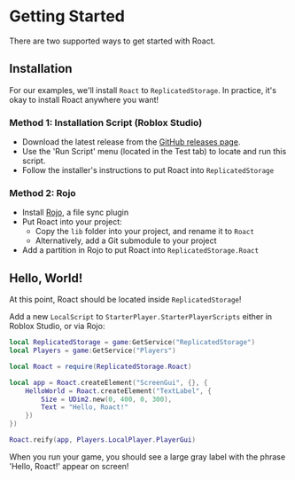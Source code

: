 # Getting Started
There are two supported ways to get started with Roact.

## Installation
For our examples, we'll install `Roact` to `ReplicatedStorage`. In practice, it's okay to install Roact anywhere you want!

### Method 1: Installation Script (Roblox Studio)
* Download the latest release from the [GitHub releases page](https://github.com/Roblox/Roact/releases).
* Use the 'Run Script' menu (located in the Test tab) to locate and run this script.
* Follow the installer's instructions to put Roact into `ReplicatedStorage`

### Method 2: Rojo
* Install [Rojo](https://github.com/LPGhatguy/rojo), a file sync plugin
* Put Roact into your project:
	* Copy the `lib` folder into your project, and rename it to `Roact`
	* Alternatively, add a Git submodule to your project
* Add a partition in Rojo to put Roact into `ReplicatedStorage.Roact`

## Hello, World!
At this point, Roact should be located inside `ReplicatedStorage`!

Add a new `LocalScript` to `StarterPlayer.StarterPlayerScripts` either in Roblox Studio, or via Rojo:

```lua
local ReplicatedStorage = game:GetService("ReplicatedStorage")
local Players = game:GetService("Players")

local Roact = require(ReplicatedStorage.Roact)

local app = Roact.createElement("ScreenGui", {}, {
	HelloWorld = Roact.createElement("TextLabel", {
		Size = UDim2.new(0, 400, 0, 300),
		Text = "Hello, Roact!"
	})
})

Roact.reify(app, Players.LocalPlayer.PlayerGui)
```

When you run your game, you should see a large gray label with the phrase 'Hello, Roact!' appear on screen!